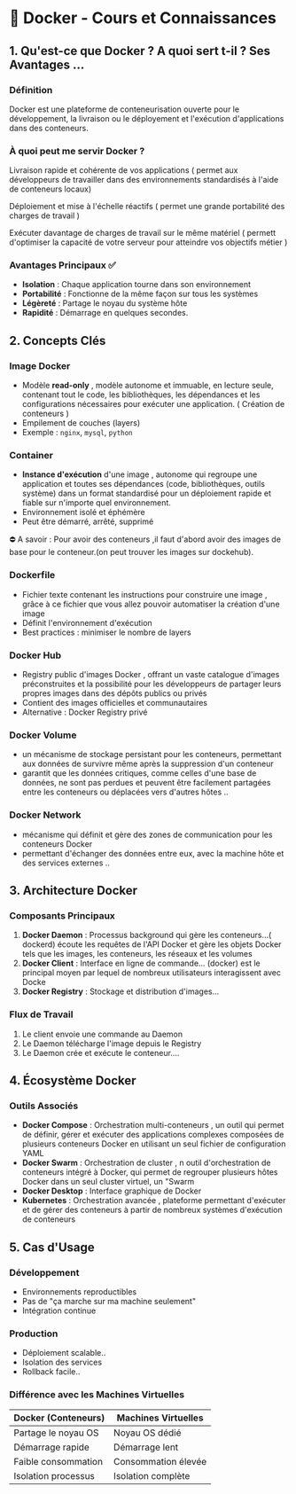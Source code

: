 # 🐳 Docker - Cours et Connaissances

## 1. Qu'est-ce que Docker ? A quoi sert t-il ? Ses Avantages ...

### Définition
Docker est une plateforme de conteneurisation ouverte pour le développement, la livraison ou le déployement et l'exécution d'applications dans des conteneurs.

### À quoi peut me servir Docker ?
Livraison rapide et cohérente de vos applications ( permet aux développeurs de travailler dans des environnements standardisés à l'aide de conteneurs locaux)

Déploiement et mise à l'échelle réactifs (  permet une grande portabilité des charges de travail ) 

Exécuter davantage de charges de travail sur le même matériel ( permett d'optimiser la capacité de votre serveur pour atteindre vos objectifs métier )

### Avantages Principaux ✅
- **Isolation** : Chaque application tourne dans son environnement
- **Portabilité** : Fonctionne de la même façon sur tous les systèmes
- **Légèreté** : Partage le noyau du système hôte
- **Rapidité** : Démarrage en quelques secondes.



## 2. Concepts Clés

### Image Docker
- Modèle **read-only** , modèle autonome et immuable, en lecture seule, contenant tout le code, les bibliothèques, les dépendances et les configurations nécessaires pour exécuter une application. ( Création de conteneurs ) 
- Empilement de couches (layers)
- Exemple : `nginx`, `mysql`, `python`

### Container
- **Instance d'exécution** d'une image , autonome qui regroupe une application et toutes ses dépendances (code, bibliothèques, outils système) dans un format standardisé pour un déploiement rapide et fiable sur n'importe quel environnement.
- Environnement isolé et éphémère
- Peut être démarré, arrêté, supprimé

⛔ A savoir : 
Pour avoir des conteneurs ,il faut d'abord avoir des images de base pour le conteneur.(on peut trouver les images sur dockehub).

### Dockerfile
- Fichier texte contenant les instructions pour construire une image , grâce à ce fichier que vous allez pouvoir automatiser la création d'une image
- Définit l'environnement d'exécution
- Best practices : minimiser le nombre de layers

### Docker Hub
- Registry public d'images Docker , offrant un vaste catalogue d'images préconstruites et la possibilité pour les développeurs de partager leurs propres images dans des dépôts publics ou privés
- Contient des images officielles et communautaires
- Alternative : Docker Registry privé

### Docker Volume 
- un mécanisme de stockage persistant pour les conteneurs, permettant aux données de survivre même après la suppression d'un conteneur
-  garantit que les données critiques, comme celles d'une base de données, ne sont pas perdues et peuvent être facilement partagées entre les conteneurs ou déplacées vers d'autres hôtes ..

### Docker Network 
- mécanisme qui définit et gère des zones de communication pour les conteneurs Docker
- permettant d'échanger des données entre eux, avec la machine hôte et des services externes ..


## 3. Architecture Docker

### Composants Principaux
1. **Docker Daemon** : Processus background qui gère les conteneurs...( dockerd) écoute les requêtes de l'API Docker et gère les objets Docker tels que les images, les conteneurs, les réseaux et les volumes
2. **Docker Client** : Interface en ligne de commande... (docker) est le principal moyen par lequel de nombreux utilisateurs interagissent avec Docke
3. **Docker Registry** : Stockage et distribution d'images...

### Flux de Travail
1. Le client envoie une commande au Daemon
2. Le Daemon télécharge l'image depuis le Registry
3. Le Daemon crée et exécute le conteneur....

## 4. Écosystème Docker

### Outils Associés
- **Docker Compose** : Orchestration multi-conteneurs , un outil qui permet de définir, gérer et exécuter des applications complexes composées de plusieurs conteneurs Docker en utilisant un seul fichier de configuration YAML
- **Docker Swarm** : Orchestration de cluster , n outil d'orchestration de conteneurs intégré à Docker, qui permet de regrouper plusieurs hôtes Docker dans un seul cluster virtuel, un "Swarm
- **Docker Desktop** : Interface graphique de Docker 
- **Kubernetes** : Orchestration avancée , plateforme permettant d'exécuter et de gérer des conteneurs à partir de nombreux systèmes d'exécution de conteneurs

## 5. Cas d'Usage

### Développement
- Environnements reproductibles
- Pas de "ça marche sur ma machine seulement"
- Intégration continue

### Production
- Déploiement scalable..
- Isolation des services
- Rollback facile..

### Différence avec les Machines Virtuelles
| Docker (Conteneurs) | Machines Virtuelles |
|---------------------|---------------------|
| Partage le noyau OS | Noyau OS dédié |
| Démarrage rapide | Démarrage lent |
| Faible consommation | Consommation élevée |
| Isolation processus | Isolation complète |

